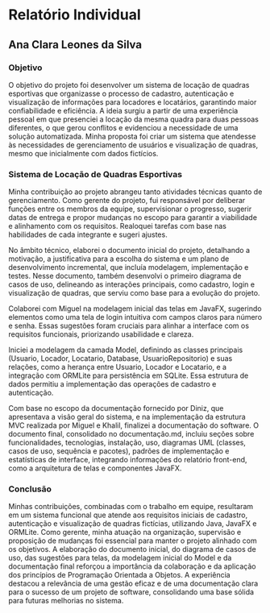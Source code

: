 # Relatório Individual

## Ana Clara Leones da Silva

### Objetivo

O objetivo do projeto foi desenvolver um sistema de locação de quadras esportivas que organizasse o processo de cadastro, autenticação e visualização de informações para locadores e locatários, garantindo maior confiabilidade e eficiência. A ideia surgiu a partir de uma experiência pessoal em que presenciei a locação da mesma quadra para duas pessoas diferentes, o que gerou conflitos e evidenciou a necessidade de uma solução automatizada. Minha proposta foi criar um sistema que atendesse às necessidades de gerenciamento de usuários e visualização de quadras, mesmo que inicialmente com dados fictícios.

### Sistema de Locação de Quadras Esportivas

Minha contribuição ao projeto abrangeu tanto atividades técnicas quanto de gerenciamento. Como gerente do projeto, fui responsável por deliberar funções entre os membros da equipe, supervisionar o progresso, sugerir datas de entrega e propor mudanças no escopo para garantir a viabilidade e alinhamento com os requisitos. Realoquei tarefas com base nas habilidades de cada integrante e sugeri ajustes.

No âmbito técnico, elaborei o documento inicial do projeto, detalhando a motivação, a justificativa para a escolha do sistema e um plano de desenvolvimento incremental, que incluía modelagem, implementação e testes. Nesse documento, também desenvolvi o primeiro diagrama de casos de uso, delineando as interações principais, como cadastro, login e visualização de quadras, que serviu como base para a evolução do projeto.

Colaborei com Miguel na modelagem inicial das telas em JavaFX, sugerindo elementos como uma tela de login intuitiva com campos claros para número e senha. Essas sugestões foram cruciais para alinhar a interface com os requisitos funcionais, priorizando usabilidade e clareza.

Iniciei a modelagem da camada Model, definindo as classes principais (Usuario, Locador, Locatario, Database, UsuarioRepositorio) e suas relações, como a herança entre Usuario, Locador e Locatario, e a integração com ORMLite para persistência em SQLite. Essa estrutura de dados permitiu a implementação das operações de cadastro e autenticação.

Com base no escopo da documentação fornecido por Diniz, que apresentava a visão geral do sistema, e na implementação da estrutura MVC realizada por Miguel e Khalil, finalizei a documentação do software. O documento final, consolidado no documentação.md, incluiu seções sobre funcionalidades, tecnologias, instalação, uso, diagramas UML (classes, casos de uso, sequência e pacotes), padrões de implementação e estatísticas de interface, integrando informações do relatório front-end, como a arquitetura de telas e componentes JavaFX.

### Conclusão

Minhas contribuições, combinadas com o trabalho em equipe, resultaram em um sistema funcional que atende aos requisitos iniciais de cadastro, autenticação e visualização de quadras fictícias, utilizando Java, JavaFX e ORMLite. Como gerente, minha atuação na organização, supervisão e proposição de mudanças foi essencial para manter o projeto alinhado com os objetivos. A elaboração do documento inicial, do diagrama de casos de uso, das sugestões para telas, da modelagem inicial do Model e da documentação final reforçou a importância da colaboração e da aplicação dos princípios de Programação Orientada a Objetos. A experiência destacou a relevância de uma gestão eficaz e de uma documentação clara para o sucesso de um projeto de software, consolidando uma base sólida para futuras melhorias no sistema.
